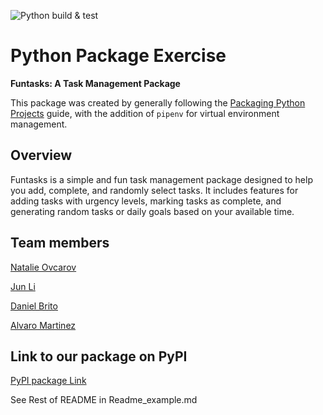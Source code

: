 ![Python build & test](https://github.com/software-students-fall2024/3-python-package-java_and_the_scripts_/actions/workflows/build.yaml/badge.svg)


# Python Package Exercise
**Funtasks: A Task Management Package** 

This package was created by generally following the [Packaging Python Projects](https://packaging.python.org/tutorials/packaging-projects/) guide, with the addition of `pipenv` for virtual environment management. 

## Overview
Funtasks is a simple and fun task management package designed to help you add, complete, and randomly select tasks. It includes features for adding tasks with urgency levels, marking tasks as complete, and generating random tasks or daily goals based on your available time. 

## Team members

[Natalie Ovcarov](https://github.com/nataliovcharov)

[Jun Li](https://github.com/jljune9li )

[Daniel Brito](https://github.com/danny031103 )

[Alvaro Martinez](https://github.com/AlvaroMartinezM)

## Link to our package on PyPI
[PyPI package Link](https://pypi.org/project/funtasks/)

See Rest of README in Readme_example.md